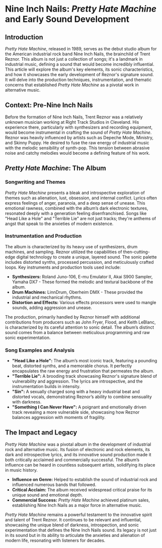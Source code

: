 # Nine Inch Nails: *Pretty Hate Machine* and Early Sound Development

## Introduction

*Pretty Hate Machine*, released in 1989, serves as the debut studio album for the American industrial rock band Nine Inch Nails, the brainchild of Trent Reznor. This album is not just a collection of songs; it's a landmark in industrial music, defining a sound that would become incredibly influential. This article will explore the album's key elements, its sonic characteristics, and how it showcases the early development of Reznor's signature sound. It will delve into the production techniques, instrumentation, and thematic concerns that established *Pretty Hate Machine* as a pivotal work in alternative music.

## Context: Pre-Nine Inch Nails

Before the formation of Nine Inch Nails, Trent Reznor was a relatively unknown musician working at Right Track Studios in Cleveland. His experience there, particularly with synthesizers and recording equipment, would become instrumental in crafting the sound of *Pretty Hate Machine*. Reznor was heavily influenced by artists such as Depeche Mode, Ministry, and Skinny Puppy. He desired to fuse the raw energy of industrial music with the melodic sensibility of synth-pop. This tension between abrasive noise and catchy melodies would become a defining feature of his work.

## *Pretty Hate Machine*: The Album

### Songwriting and Themes

*Pretty Hate Machine* presents a bleak and introspective exploration of themes such as alienation, lust, obsession, and internal conflict. Lyrics often express feelings of anger, paranoia, and a deep sense of unease. This emotional rawness, combined with the album’s dark electronic textures, resonated deeply with a generation feeling disenfranchised. Songs like "Head Like a Hole" and "Terrible Lie" are not just tracks; they're anthems of angst that speak to the anxieties of modern existence.

### Instrumentation and Production

The album is characterized by its heavy use of synthesizers, drum machines, and sampling. Reznor utilized the capabilities of then-cutting-edge digital technology to create a unique, layered sound. The sonic palette includes distorted synths, processed percussion, and meticulously crafted loops. Key instruments and production tools used include:

*   **Synthesizers:** Roland Juno-106, E-mu Emulator II, Akai S900 Sampler, Yamaha DX7 - These formed the melodic and textural backbone of the album.
*   **Drum Machines:** LinnDrum, Oberheim DMX - These provided the industrial and mechanical rhythms.
*   **Distortion and Effects:** Various effects processors were used to mangle sounds, adding aggression and unease.

The production, primarily handled by Reznor himself with additional contributions from producers such as John Fryer, Flood, and Keith LeBlanc, is characterized by its careful attention to sonic detail. The album’s distinct sound comes from a balance between meticulous programming and raw sonic experimentation.

### Song Examples and Analysis

*   **"Head Like a Hole":** The album’s most iconic track, featuring a pounding beat, distorted synths, and a memorable chorus. It perfectly encapsulates the raw energy and frustration that permeates the album.
*  **"Terrible Lie":** A brooding track showcasing Reznor's signature blend of vulnerability and aggression. The lyrics are introspective, and the instrumentation builds in intensity.
*   **"Sin":** A sexually charged song with a heavy industrial beat and distorted vocals, demonstrating Reznor’s ability to combine sensuality with darkness.
*   **"Something I Can Never Have":** A poignant and emotionally driven track revealing a more vulnerable side, showcasing how Reznor balances aggression with moments of fragility.

## The Impact and Legacy

*Pretty Hate Machine* was a pivotal album in the development of industrial rock and alternative music. Its fusion of electronic and rock elements, its dark and introspective lyrics, and its innovative sound production made it both critically acclaimed and commercially successful. The album’s influence can be heard in countless subsequent artists, solidifying its place in music history.

*   **Influence on Genre:** Helped to establish the sound of industrial rock and influenced numerous bands that followed.
*   **Critical Acclaim:** The album received widespread critical praise for its unique sound and emotional depth.
*   **Commercial Success:** *Pretty Hate Machine* achieved platinum sales, establishing Nine Inch Nails as a major force in alternative music.

*Pretty Hate Machine* remains a powerful testament to the innovative spirit and talent of Trent Reznor. It continues to be relevant and influential, showcasing the unique blend of darkness, introspection, and sonic experimentation that defines the Nine Inch Nails sound. Its legacy is not just in its sound but in its ability to articulate the anxieties and alienation of modern life, resonating with listeners for decades.
